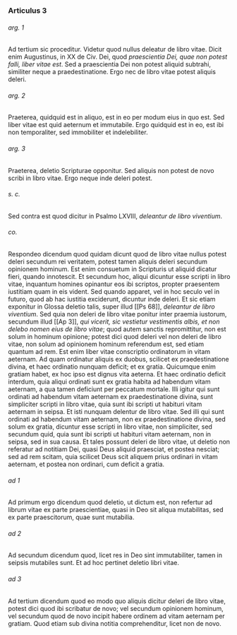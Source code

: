 ### Articulus 3

###### arg. 1
Ad tertium sic proceditur. Videtur quod nullus deleatur de libro vitae. Dicit enim Augustinus, in XX de Civ. Dei, quod *praescientia Dei, quae non potest falli, liber vitae est*. Sed a praescientia Dei non potest aliquid subtrahi, similiter neque a praedestinatione. Ergo nec de libro vitae potest aliquis deleri.

###### arg. 2
Praeterea, quidquid est in aliquo, est in eo per modum eius in quo est. Sed liber vitae est quid aeternum et immutabile. Ergo quidquid est in eo, est ibi non temporaliter, sed immobiliter et indelebiliter.

###### arg. 3
Praeterea, deletio Scripturae opponitur. Sed aliquis non potest de novo scribi in libro vitae. Ergo neque inde deleri potest.

###### s. c.
Sed contra est quod dicitur in Psalmo LXVIII, *deleantur de libro viventium*.

###### co.
Respondeo dicendum quod quidam dicunt quod de libro vitae nullus potest deleri secundum rei veritatem, potest tamen aliquis deleri secundum opinionem hominum. Est enim consuetum in Scripturis ut aliquid dicatur fieri, quando innotescit. Et secundum hoc, aliqui dicuntur esse scripti in libro vitae, inquantum homines opinantur eos ibi scriptos, propter praesentem iustitiam quam in eis vident. Sed quando apparet, vel in hoc seculo vel in futuro, quod ab hac iustitia exciderunt, dicuntur inde deleri. Et sic etiam exponitur in Glossa deletio talis, super illud [[Ps 68]], *deleantur de libro viventium*. Sed quia non deleri de libro vitae ponitur inter praemia iustorum, secundum illud [[Ap 3]], *qui vicerit, sic vestietur vestimentis albis, et non delebo nomen eius de libro vitae*; quod autem sanctis repromittitur, non est solum in hominum opinione; potest dici quod deleri vel non deleri de libro vitae, non solum ad opinionem hominum referendum est, sed etiam quantum ad rem. Est enim liber vitae conscriptio ordinatorum in vitam aeternam. Ad quam ordinatur aliquis ex duobus, scilicet ex praedestinatione divina, et haec ordinatio nunquam deficit; et ex gratia. Quicumque enim gratiam habet, ex hoc ipso est dignus vita aeterna. Et haec ordinatio deficit interdum, quia aliqui ordinati sunt ex gratia habita ad habendum vitam aeternam, a qua tamen deficiunt per peccatum mortale. Illi igitur qui sunt ordinati ad habendum vitam aeternam ex praedestinatione divina, sunt simpliciter scripti in libro vitae, quia sunt ibi scripti ut habituri vitam aeternam in seipsa. Et isti nunquam delentur de libro vitae. Sed illi qui sunt ordinati ad habendum vitam aeternam, non ex praedestinatione divina, sed solum ex gratia, dicuntur esse scripti in libro vitae, non simpliciter, sed secundum quid, quia sunt ibi scripti ut habituri vitam aeternam, non in seipsa, sed in sua causa. Et tales possunt deleri de libro vitae, ut deletio non referatur ad notitiam Dei, quasi Deus aliquid praesciat, et postea nesciat; sed ad rem scitam, quia scilicet Deus scit aliquem prius ordinari in vitam aeternam, et postea non ordinari, cum deficit a gratia.

###### ad 1
Ad primum ergo dicendum quod deletio, ut dictum est, non refertur ad librum vitae ex parte praescientiae, quasi in Deo sit aliqua mutabilitas, sed ex parte praescitorum, quae sunt mutabilia.

###### ad 2
Ad secundum dicendum quod, licet res in Deo sint immutabiliter, tamen in seipsis mutabiles sunt. Et ad hoc pertinet deletio libri vitae.

###### ad 3
Ad tertium dicendum quod eo modo quo aliquis dicitur deleri de libro vitae, potest dici quod ibi scribatur de novo; vel secundum opinionem hominum, vel secundum quod de novo incipit habere ordinem ad vitam aeternam per gratiam. Quod etiam sub divina notitia comprehenditur, licet non de novo.

